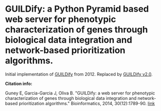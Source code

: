 # GUILDify: a Python Pyramid based web server for phenotypic characterization of genes through biological data integration and network-based prioritization algorithms.

Initial implementation of [GUILDify](sbi.imim.es/GUILDify.php) from 2012. Replaced by [GUILDify v2.0](sbi.imim.es/GUILDify2.php).

**Citation info:**

Guney E, Garcia-Garcia J, Oliva B. "GUILDify: a web server for phenotypic characterization of genes through biological data integration and network-based prioritization algorithms." Bioinformatics, 2014, 30(12):1789-90. [link](https://www.ncbi.nlm.nih.gov/pubmed/24532728)

